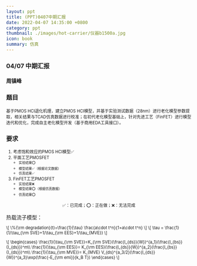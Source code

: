 ```yaml
---
layout: ppt
title: (PPT)0407中期汇报
date: 2022-04-07 14:35:00 +0800
category: ppt
thumbnail: ./images/hot-carrier/仪器b1500a.jpg
icon: book
summary: 仿真
---
```



<style>
    .twocolumn {
      display: grid;
      grid-template-columns: 1fr 1fr;
      grid-gap: 10px;
      text-align: center;
    }
    p {
      font-size: 80%;
      text-align: left;
    }
    table, ul, ol {
      font-size: 80%;
    }
</style>

<div class="reveal">
  <div class="slides">
    <!-- 标题 -->
    <section>
      <h3>04/07 中期汇报</h3>
      <h4>周镇峰</h4>
    </section>
    <!-- 目录 -->
    <section>
    <h3>题目</h3>
      <p>基于PMOS HCI退化机理，建立PMOS HCI模型，并基于实验测试数据（28nm）进行老化模型参数提取，相关结果与TCAD仿真数据进行校准；在初代老化模型基础上，针对先进工艺（FinFET）进行模型迭代和优化，完成自主老化模型开发（基于商用EDA工具接口）。</p>
    </section>
    <section>
      <h3>要求</h3>
      <ol>
        <li>考虑饱和效应的PMOS HCI模型✅</li>
        <li>
        平面工艺PMOSFET
            <ul>
                <li>实验结果⭕</li>
                <li>模型结果✅（根据论文数据）</li>
                <li>仿真结果✅</li>
            </ul>
        </li>
        <li>
        FinFET工艺PMOSFET
            <ul>
                <li>实验结果❌</li>
                <li>模型结果⭕（根据仿真数据）</li>
                <li>仿真结果⭕</li>
            </ul>
        </li>
      </ol>
      <p style="text-align: center;">✅：已完成；⭕：正在做；❌：无法完成</p>
    </section>
    <!-- 模型验证 -->
    <section>
        <section>
            热载流子模型：
            <div class="">
                <div>
                <p>
                \[
                    \%{\rm degradation}(t)=\frac{1}{\tau} \frac{a\cdot t^n}{1+a\cdot t^n}
                \]
                \[
                    \tau = \frac{1}{1/\tau_{\rm SVE}+1/\tau_{\rm EES}+1/\tau_{MVE}}
                \]
                </p>
                </div>
                <div>
                <p>
                \[
                    \begin{cases}
                    \frac{1}{\tau_{\rm SVE}}=K_{\rm SVE}(\frac{I_{ds}}{W})^{a_1}(\frac{I_{bs}}{I_{ds}})^m\\
                    \frac{1}{\tau_{\rm EES}}= K_{\rm EES}(\frac{I_{ds}}{W})^{a_2}(\frac{I_{bs}}{I_{ds}})^m\\
                    \frac{1}{\tau_{\rm MVE}}= K_{MVE} V_{ds}^{a_3/2}(\frac{I_{ds}}{W})^{a_3}\exp(\frac{-E_{\rm emi}}{k_B T})
                    \end{cases}
                \]
                </p>
                </div>
            </div>
        </section>
        <section data-markdown>
            <script type="text/template">
            根据论文，取 $a_1=1$，$a_2=3$，$a_3=12$，拟合得到

| $V_{ds}$ | $K_{\rm SVE}'$ | $K_{\rm EES}'$ | $K_{\rm MVE}'$ | R-square |
| -------- | -------------- | -------------- | -------------- | -------- |
| -2       | -0.434         | 3.778e+06      | 2.857e+34      | 0.988    |
| -1.8     | 0.008001       | 1.014e+05      | 3.32e+34       | 0.9998   |
| -1.6     | -0.1872        | 9.232e+05      | 2.063e+34      | 0.9993   |
| -1.4     | -0.0821        | 4.531e+05      | 1.622e+33      | 0.9264   |
| -1.21    | -0.09683       | 2.977e+05      | 3.424e+33      | 0.9645   |
            </script>
        </section>
        <section>
            <p>拟合效果如图所示：（\(1/\tau\) vs \(|I_{ds}/W|\)）</p>
            <div style="display:flex;flex-wrap:wrap;">
            <img src="../images/hot-carrier/40nm_isat_1_div_tau_fit_-2V.jpg" style="width: 33%"/>
            <img src="../images/hot-carrier/40nm_isat_1_div_tau_fit_-1.8V.jpg" style="width: 33%"/>
            <img src="../images/hot-carrier/40nm_isat_1_div_tau_fit_-1.6V.jpg" style="width: 33%"/>
            <img src="../images/hot-carrier/40nm_isat_1_div_tau_fit_-1.4V.jpg" style="width: 33%"/>
            <img src="../images/hot-carrier/40nm_isat_1_div_tau_fit_-1.21V.jpg" style="width: 33%"/>
            </div>
        </section>
        <section>
            数据来源：
            <blockquote><p><small>
            A. Bravaix, V. Huard, D. Goguenheim and E. Vincent, “Hot-carrier to cold-carrier device lifetime modeling with temperature for low power 40nm Si-bulk NMOS and PMOS FETs,” 2011 International Electron Devices Meeting, 2011, pp. 27.5.1-27.5.4, doi: 10.1109/IEDM.2011.6131625.
            </small></p></blockquote>
        </section>
    </section>
    <section>
        <h3>平面工艺仿真</h3>
        <div class="twocolumn">
            <div>
            <img src="../images/hot-carrier/0407-100nmPMOS.jpg" width="100%">
            </div>
            <div>
            <img src="../images/hot-carrier/0407-仿真.jpg" width="100%"/>
            </div>
        </div>
    </section>
    <section>
        <p>下两周安排：仿真、实验</p>
    </section>
    <section>
      <p>谢谢聆听</p>
    </section>
  </div>
</div>
